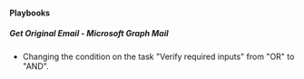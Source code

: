 
#### Playbooks
##### Get Original Email - Microsoft Graph Mail
- Changing the condition on the task "Verify required inputs" from "OR" to "AND".
